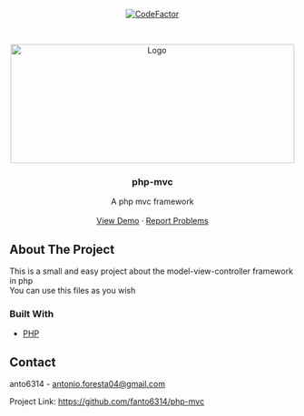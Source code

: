 <p align="center">
  <a href="https://github.com/fanto6314/php-google-auth">
    <a href="https://www.codefactor.io/repository/github/fanto6314/php-mvc"><img src="https://www.codefactor.io/repository/github/fanto6314/php-mvc/badge" alt="CodeFactor" /></a>
  </a>
</p>

<br />
<p align="center">
  <a href="https://github.com/fanto6314/php-google-auth">
    <img src="https://res.cloudinary.com/practicaldev/image/fetch/s--L14u826d--/c_imagga_scale,f_auto,fl_progressive,h_420,q_auto,w_1000/https://miro.medium.com/max/1024/1%2Av6O4SuMNwGUvl5L58dmv1Q.jpeg" alt="Logo" width="500" height="210">
  </a>

  <h3 align="center">php-mvc</h3>

  <p align="center">
    A php mvc framework
    <br />
    <br />
    <a href="https://dev.anto6314.tech/mvcframework">View Demo</a>
    ·
    <a href="https://github.com/fanto6314/php-mvc/issues">Report Problems</a>
  </p>
</p>

## About The Project

This is a small and easy project about the model-view-controller framework in php
<br />
You can use this files as you wish

### Built With

* [PHP](https://www.php.net/)

## Contact

anto6314 - antonio.foresta04@gmail.com

Project Link: https://github.com/fanto6314/php-mvc
